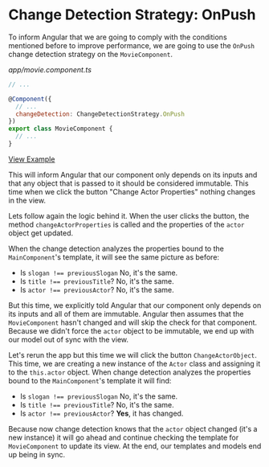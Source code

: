 # Change Detection Strategy: OnPush

To inform Angular that we are going to comply with the conditions mentioned before to improve performance, we are going to use the `OnPush` change detection strategy on the `MovieComponent`.

_app/movie.component.ts_
```javascript
// ...

@Component({
  // ...
  changeDetection: ChangeDetectionStrategy.OnPush
})
export class MovieComponent {
  // ...
}
```

[View Example](http://plnkr.co/edit/1qpXrvcUY1sE7wWuOSPo?p=preview)

This will inform Angular that our component only depends on its inputs and that any object that is passed to it should be considered immutable. This time when we click the button "Change Actor Properties" nothing changes in the view.

Lets follow again the logic behind it. When the user clicks the button, the method `changeActorProperties` is called and the properties of the `actor` object get updated.

When the change detection analyzes the properties bound to the `MainComponent`'s template, it will see the same picture as before:

- Is `slogan !== previousSlogan` No, it's the same.
- Is `title !== previousTitle`? No, it's the same.
- Is `actor !== previousActor`? No, it's the same.

But this time, we explicitly told Angular that our component only depends on its inputs and all of them are immutable. Angular then assumes that the `MovieComponent` hasn't changed and will skip the check for that component. Because we didn't force the `actor` object to be immutable, we end up with our model out of sync with the view.

Let's rerun the app but this time we will click the button `ChangeActorObject`. This time, we are creating a new instance of the `Actor` class and assigning it to the `this.actor` object. When change detection analyzes the properties bound to the `MainComponent`'s template it will find:

- Is `slogan !== previousSlogan` No, it's the same.
- Is `title !== previousTitle`? No, it's the same.
- Is `actor !== previousActor`? **Yes**, it has changed.

Because now change detection knows that the `actor` object changed (it's a new instance) it will go ahead and continue checking the template for `MovieComponent` to update its view. At the end, our templates and models end up being in sync.
